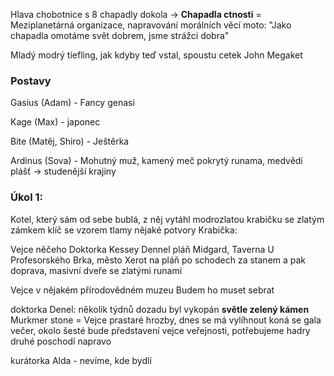 Hlava chobotnice s 8 chapadly dokola -> **Chapadla ctnosti**
\= Meziplanetárná organizace, napravování morálních věcí
moto: "Jako chapadla omotáme svět dobrem, jsme strážci dobra"


Mladý  modrý tiefling, jak kdyby teď vstal, spoustu cetek
John Megaket

### Postavy
Gasius (Adam) - Fancy genasi

Kage (Max) - japonec

Bite (Matěj, Shiro) - Ještěrka

Ardinus (Sova) - Mohutný muž, kamený meč pokrytý runama, medvědí plášť -> studenější krajiny


### Úkol 1:
Kotel, který sám od sebe bublá, z něj vytáhl modrozlatou krabičku se zlatým zámkem
klíč se vzorem tlamy nějaké potvory
Krabička:

Vejce něčeho
Doktorka Kessey Dennel
pláň Midgard, Taverna U Profesorského Brka, město Xerot
na pláň po schodech za stanem a pak doprava, masivní dveře se zlatými runami

Vejce v nějakém přírodovědném muzeu
Budem ho muset sebrat

doktorka Denel:
několik týdnů dozadu byl vykopán **světle zelený kámen** Murkmer stone
\= Vejce prastaré hrozby, dnes se má vylíhnout
koná se gala večer, okolo šesté bude představení vejce veřejnosti, potřebujeme hadry
druhé poschodí napravo

kurátorka Alda - nevíme, kde bydlí

